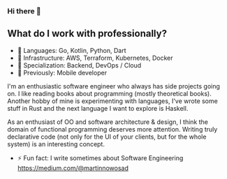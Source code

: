 ### Hi there 👋

## What do I work with professionally?
- 👅 Languages: Go, Kotlin, Python, Dart
- 🚒 Infrastructure: AWS, Terraform, Kubernetes, Docker
- 🌟 Specialization: Backend, DevOps / Cloud
- 👴 Previously: Mobile developer

I'm an enthusiastic software engineer who always has side projects going on. I like reading books about programming (mostly theoretical books).
Another hobby of mine is experimenting with languages, I've wrote some stuff in Rust and the next language I want to explore is Haskell. 

As an enthusiast of OO and software architecture & design,
I think the domain of functional programming deserves more attention. Writing truly declarative code (not only for the UI of your clients, but for the whole system) is an interesting concept.

- ⚡ Fun fact: I write sometimes about Software Engineering https://medium.com/@martinnowosad
